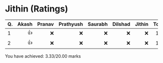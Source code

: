 Jithin (Ratings)
================
|Q. |Akash|Pranav|Prathyush|Saurabh|Dilshad|Jithin|Total: |
|:--|----:|-----:|--------:|------:|------:|-----:|------:|
|1  |:+1: |:x:   |:x:      |:x:    |:x:    |:x:   |1.67   |
|2  |:+1: |:x:   |:x:      |:x:    |:x:    |:x:   |1.67   |
You have achieved: 3.33/20.00 marks